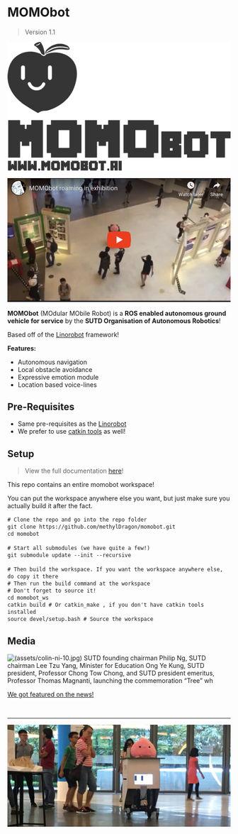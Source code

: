 # MOMObot

> Version 1.1

![MOMO_logo_full](./assets/MOMO_logo_full.png)


[![Click to watch video!](assets/youtube_thumbnail.png)](https://youtu.be/F5m3qasmmTs)

**MOMObot** (MOdular MObile Robot) is a **ROS enabled autonomous ground vehicle for service** by the **SUTD Organisation of Autonomous Robotics**!

Based off of the [Linorobot](https://linorobot.org) framework!

**Features:**

- Autonomous navigation
- Local obstacle avoidance
- Expressive emotion module
- Location based voice-lines

## Pre-Requisites

- Same pre-requisites as the [Linorobot](https://linorobot.org)
- We prefer to use [catkin tools](<https://catkin-tools.readthedocs.io/en/latest/installing.html>) as well!

## Setup
> View the full documentation [here](https://1487quantum.github.io/momobot)!

This repo contains an entire momobot workspace!

You can put the workspace anywhere else you want, but just make sure you actually build it after the fact.

```shell
# Clone the repo and go into the repo folder
git clone https://github.com/methylDragon/momobot.git
cd momobot

# Start all submodules (we have quite a few!)
git submodule update --init --recursive

# Then build the workspace. If you want the workspace anywhere else, do copy it there
# Then run the build command at the workspace
# Don't forget to source it!
cd momobot_ws
catkin build # Or catkin_make , if you don't have catkin tools installed
source devel/setup.bash # Source the workspace
```

## Media

![(assets/colin-ni-10.jpg) SUTD founding chairman Philip Ng, SUTD chairman Lee Tzu Yang, Minister for Education Ong Ye Kung, SUTD president, Professor Chong Tow Chong, and SUTD president emeritus, Professor Thomas Magnanti, launching the commemoration “Tree” wh](https://www.straitstimes.com/sites/default/files/styles/article_pictrure_780x520_/public/articles/2019/07/10/colin-ni-10.jpg?itok=qIYUTES5&timestamp=1562770813)

[We got featured on the news!](<https://www.straitstimes.com/singapore/sutd-to-develop-new-design-and-ai-degree>)

​    

---

![cute](./assets/cute.png)
